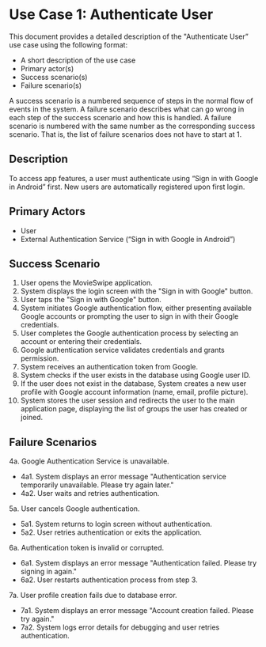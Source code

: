 # Use Case 1: Authenticate User

This document provides a detailed description of the "Authenticate User” use case using the following format:

- A short description of the use case  
- Primary actor(s)  
- Success scenario(s)  
- Failure scenario(s)

A success scenario is a numbered sequence of steps in the normal flow of events in the system. A failure scenario describes what can go wrong in each step of the success scenario and how this is handled. A failure scenario is numbered with the same number as the corresponding success scenario. That is, the list of failure scenarios does not have to start at 1. 

## Description

To access app features, a user must authenticate using “Sign in with Google in Android” first. New users are automatically registered upon first login.

## Primary Actors

- User  
- External Authentication Service (“Sign in with Google in Android”)

## Success Scenario

1. User opens the MovieSwipe application.  
2. System displays the login screen with the "Sign in with Google" button.  
3. User taps the "Sign in with Google" button.  
4. System initiates Google authentication flow, either presenting available Google accounts or prompting the user to sign in with their Google credentials.  
5. User completes the Google authentication process by selecting an account or entering their credentials.  
6. Google authentication service validates credentials and grants permission.  
7. System receives an authentication token from Google.  
8. System checks if the user exists in the database using Google user ID.  
9. If the user does not exist in the database, System creates a new user profile with Google account information (name, email, profile picture).  
10. System stores the user session and redirects the user to the main application page, displaying the list of groups the user has created or joined. 

## Failure Scenarios

4a. Google Authentication Service is unavailable. 

- 4a1. System displays an error message "Authentication service temporarily unavailable. Please try again later."   
- 4a2. User waits and retries authentication.

5a. User cancels Google authentication. 

- 5a1. System returns to login screen without authentication.   
- 5a2. User retries authentication or exits the application.

6a. Authentication token is invalid or corrupted. 

- 6a1. System displays an error message "Authentication failed. Please try signing in again."   
- 6a2. User restarts authentication process from step 3.

7a. User profile creation fails due to database error. 

- 7a1. System displays an error message "Account creation failed. Please try again."   
- 7a2. System logs error details for debugging and user retries authentication.

